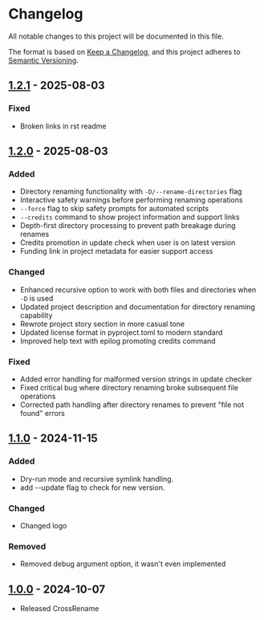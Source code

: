# Changelog

All notable changes to this project will be documented in this file.

The format is based on [Keep a Changelog](https://keepachangelog.com/en/1.0.0/),
and this project adheres to [Semantic Versioning](https://semver.org/spec/v2.0.0.html).

[//]: # (Types of changes)

[//]: # (- **Added** for new features.)

[//]: # (- **Changed** for changes in existing functionality.)

[//]: # (- **Deprecated** for soon-to-be removed features.)

[//]: # (- **Removed** for now removed features.)

[//]: # (- **Fixed** for any bug fixes.)

[//]: # (- **Security** in case of vulnerabilities.)

## [1.2.1] - 2025-08-03

### Fixed
- Broken links in rst readme

## [1.2.0] - 2025-08-03

### Added

- Directory renaming functionality with `-D/--rename-directories` flag
- Interactive safety warnings before performing renaming operations
- `--force` flag to skip safety prompts for automated scripts
- `--credits` command to show project information and support links
- Depth-first directory processing to prevent path breakage during renames
- Credits promotion in update check when user is on latest version
- Funding link in project metadata for easier support access

### Changed

- Enhanced recursive option to work with both files and directories when `-D` is used
- Updated project description and documentation for directory renaming capability
- Rewrote project story section in more casual tone
- Updated license format in pyproject.toml to modern standard
- Improved help text with epilog promoting credits command

### Fixed

- Added error handling for malformed version strings in update checker
- Fixed critical bug where directory renaming broke subsequent file operations
- Corrected path handling after directory renames to prevent "file not found" errors

## [1.1.0] - 2024-11-15

### Added

- Dry-run mode and recursive symlink handling.
- add --update flag to check for new version.

### Changed

- Changed logo

### Removed

- Removed debug argument option, it wasn't even implemented

## [1.0.0] - 2024-10-07

- Released CrossRename

[1.2.1]: https://github.com/Jemeni11/CrossRename/compare/v1.2.0...v1.2.1

[1.2.0]: https://github.com/Jemeni11/CrossRename/compare/v1.1.0...v1.2.0

[1.1.0]: https://github.com/Jemeni11/CrossRename/compare/v1.0.0...v1.1.0

[1.0.0]: https://github.com/Jemeni11/CrossRename/releases/tag/v1.0.0
